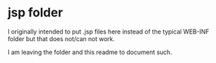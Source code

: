 # jsp folder

I originally intended to put .jsp files here instead of
the typical WEB-INF folder but that does not/can not work.

I am leaving the folder and this readme to document such.

